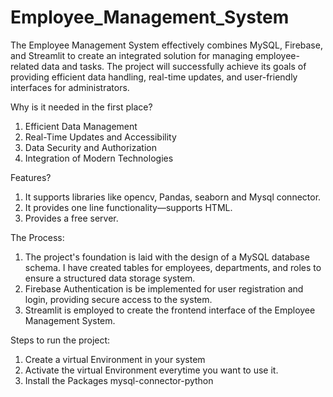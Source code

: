 # Employee_Management_System
The Employee Management System effectively combines MySQL, Firebase, and Streamlit to create an integrated solution for managing employee-related data and tasks. The project will  successfully achieve its goals of providing efficient data handling, real-time updates, and user-friendly interfaces for administrators.

Why is it needed in the first place?
1. Efficient Data Management
2. Real-Time Updates and Accessibility
3. Data Security and Authorization
4. Integration of Modern Technologies

Features?
1. It supports libraries like opencv, Pandas, seaborn and Mysql connector.
2. It provides one line functionality—supports HTML.
3. Provides a free server.

The Process:
1. The project's foundation is laid with the design of a MySQL database schema. I have created tables for employees, departments, and roles to ensure a structured data storage system. 
2. Firebase Authentication is be implemented for user registration and login, providing secure access to the system. 
3. Streamlit is employed to create the frontend interface of the Employee Management System.

Steps to run the project:
1. Create a virtual Environment in your system
2. Activate the virtual Environment everytime you want to use it.
3. Install the Packages mysql-connector-python


   

